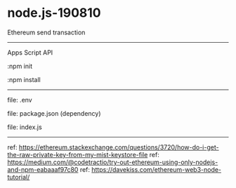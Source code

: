 # node.js-190810
Ethereum send transaction

---

Apps Script API

:npm init

:npm install

---

file: .env

file: package.json (dependency)

file: index.js

---

ref: https://ethereum.stackexchange.com/questions/3720/how-do-i-get-the-raw-private-key-from-my-mist-keystore-file
ref: https://medium.com/@codetractio/try-out-ethereum-using-only-nodejs-and-npm-eabaaaf97c80
ref: https://davekiss.com/ethereum-web3-node-tutorial/
